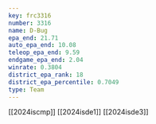 ```yaml
---
key: frc3316
number: 3316
name: D-Bug
epa_end: 21.71
auto_epa_end: 10.08
teleop_epa_end: 9.59
endgame_epa_end: 2.04
winrate: 0.3804
district_epa_rank: 18
district_epa_percentile: 0.7049
type: Team
---
```

[[2024iscmp]]
[[2024isde1]]
[[2024isde3]]
